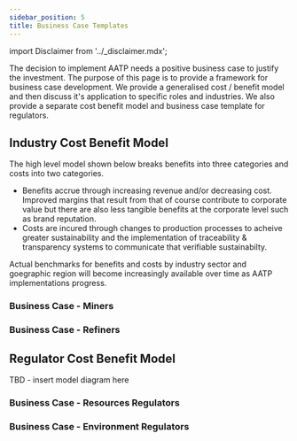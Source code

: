 ```yaml
---
sidebar_position: 5
title: Business Case Templates
---
```


import Disclaimer from '../\_disclaimer.mdx';

<Disclaimer />


The decision to implement AATP needs a positive business case to justify the investment. The purpose of this page is to provide a framework for business case development. We provide a generalised cost / benefit model and then discuss it's application to specific roles and industries. We also provide a separate cost benefit model and business case template for regulators.

## Industry Cost Benefit Model

The high level model shown below breaks benefits into three categories and costs into two categories.

* Benefits accrue through increasing revenue and/or decreasing cost. Improved margins that result from that of course contribute to corporate value but there are also less tangible benefits at the corporate level such as brand reputation. 
* Costs are incured through changes to production processes to acheive greater sustainability and the implementation of traceability & transparency systems to communicate that verifiable sustainabilty.


Actual benchmarks for benefits and costs by industry sector and goegraphic region will become increasingly available over time as AATP implementations progress.

### Business Case - Miners

### Business Case - Refiners


## Regulator Cost Benefit Model

TBD - insert model diagram here

### Business Case - Resources Regulators

### Business Case - Environment Regulators
